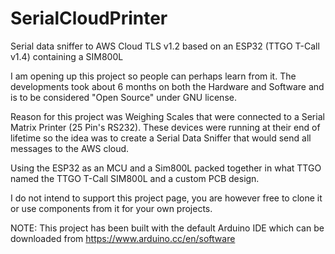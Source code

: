 # SerialCloudPrinter
Serial data sniffer to AWS Cloud TLS v1.2 based on an ESP32 (TTGO T-Call v1.4) containing a SIM800L

I am opening up this project so people can perhaps learn from it.
The developments took about 6 months on both the Hardware and Software and is to be considered "Open Source" under GNU license.

Reason for this project was Weighing Scales that were connected to a Serial Matrix Printer (25 Pin's RS232).
These devices were running at their end of lifetime so the idea was to create a Serial Data Sniffer that would send all
messages to the AWS cloud.

Using the ESP32 as an MCU and a Sim800L packed together in what TTGO named the TTGO T-Call SIM800L and a custom PCB design.

I do not intend to support this project page, you are however free to clone it or use components from it for your own projects.

NOTE: This project has been built with the default Arduino IDE which can be downloaded from https://www.arduino.cc/en/software
